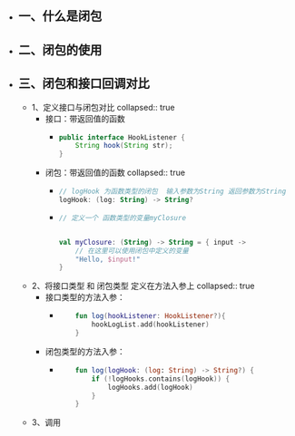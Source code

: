 - ## 一、什么是闭包
- ## 二、闭包的使用
- ## 三、闭包和接口回调对比
	- 1、定义接口与闭包对比
	  collapsed:: true
		- 接口：带返回值的函数
			- ```java
			  public interface HookListener {
			      String hook(String str);
			  }
			  ```
		- 闭包：带返回值的函数
		  collapsed:: true
			- ```kotlin
			  // logHook 为函数类型的闭包  输入参数为String 返回参数为String
			  logHook: (log: String) -> String?
			  ```
			- ```kotlin
			  // 定义一个 函数类型的变量myClosure  
			  
			  
			  val myClosure: (String) -> String = { input ->
			      // 在这里可以使用闭包中定义的变量
			      "Hello, $input!"
			  }
			  ```
	- 2、将接口类型  和 闭包类型 定义在方法入参上
	  collapsed:: true
		- 接口类型的方法入参：
			- ```kotlin
			      fun log(hookListener: HookListener?){
			          hookLogList.add(hookListener)
			      }
			  ```
		- 闭包类型的方法入参：
			- ```kotlin
			      fun log(logHook: (log: String) -> String?) {
			          if (!logHooks.contains(logHook)) {
			              logHooks.add(logHook)
			          }
			      }
			  ```
	- 3、调用